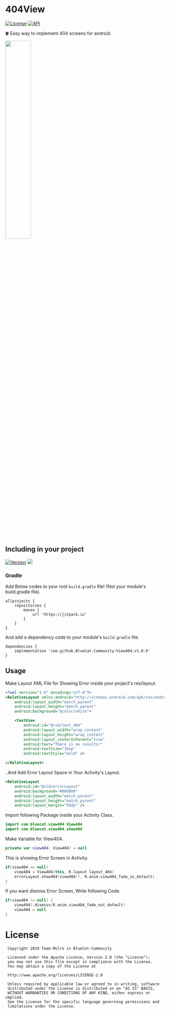 # 404View
[![License](https://img.shields.io/badge/License-Apache%202.0-blue.svg)](https://opensource.org/licenses/Apache-2.0)
[![API](https://img.shields.io/badge/API-15%2B-brightgreen.svg?style=flat)](https://android-arsenal.com/api?level=15)

🍀 Easy way to implement 404 screens for android.

<img src="https://user-images.githubusercontent.com/3215313/66920434-3ba87a80-f05e-11e9-81a1-38fa12b211be.gif" width="40%">


## Including in your project
[![Version](https://img.shields.io/github/v/release/BlueCat-Community/View404)](https://github.com/BlueCat-Community/View404/releases)
[![](https://jitpack.io/v/BlueCat-Community/View404.svg)](https://jitpack.io/#BlueCat-Community/View404)

### Gradle
Add Below codes to your root `build.gradle` file! (Not your module's build.gradle file).
```
allprojects {
    repositories {
        maven {
            url 'https://jitpack.io'
        }
    }
}
```
And add a dependency code to your module's `build.gradle` file.
```
dependencies {
    implementation 'com.github.BlueCat-Community:View404:v1.0.0'
}
```

## Usage
Make Layout XML File for Showing Error inside your project's res/layout.
```xml
<?xml version="1.0" encoding="utf-8"?>
<RelativeLayout xmlns:android="http://schemas.android.com/apk/res/android"
    android:layout_width="match_parent"
    android:layout_height="match_parent"
    android:background="@color/white">

    <TextView
        android:id="@+id/text_404"
        android:layout_width="wrap_content"
        android:layout_height="wrap_content"
        android:layout_centerInParent="true"
        android:text="There is no results!"
        android:textSize="16sp"
        android:textStyle="bold" />

</RelativeLayout>
```

..And Add Error Layout Space in Your Activity's Layout.
```xml
<RelativeLayout
    android:id="@+id/errorLayout"
    android:background="#000000"
    android:layout_width="match_parent"
    android:layout_height="match_parent"
    android:layout_margin="50dp" />
```

Import following Package inside your Activity Class.
```kotlin
import com.bluecat.view404.View404
import com.bluecat.view404.show404
```

Make Variable for View404.
```kotlin
private var view404: View404? = null
```

This is showing Error Screen in Activity.
```kotlin
if(view404 == null)
    view404 = View404(this, R.layout.layout_404)
    errorLayout.show404(view404!!, R.anim.view404_fade_in_default)
}
```

If you want dismiss Error Screen, Write following Code.
```kotlin
if(view404 != null) {
    view404?.dismiss(R.anim.view404_fade_out_default)
    view404 = null
}
```
# License
```
 Copyright 2019 Team Mulro in BlueCat-Community

 Licensed under the Apache License, Version 2.0 (the "License");
 you may not use this file except in compliance with the License.
 You may obtain a copy of the License at
 
 http://www.apache.org/licenses/LICENSE-2.0

 Unless required by applicable law or agreed to in writing, software
 distributed under the License is distributed on an "AS IS" BASIS,
 WITHOUT WARRANTIES OR CONDITIONS OF ANY KIND, either express or implied.
 See the License for the specific language governing permissions and
 limitations under the License.
```